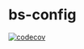# bs-config

[![codecov](https://codecov.io/gh/BlindfoldedSurgery/bs-config/graph/badge.svg?token=GXR5GIAQ20)](https://codecov.io/gh/BlindfoldedSurgery/bs-config)
